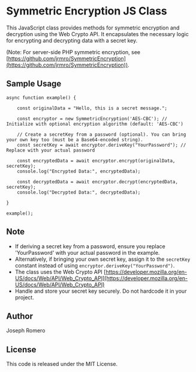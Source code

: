 # Symmetric Encryption JS Class

This JavaScript class provides methods for symmetric encryption and decryption using the Web Crypto API. It encapsulates the necessary logic for encrypting and decrypting data with a secret key.

(Note: For server-side PHP symmetric encryption, see [https://github.com/jrmro/SymmetricEncryption](https://github.com/jrmro/SymmetricEncryption)).

## Sample Usage

```
async function example() {

    const originalData = "Hello, this is a secret message.";

    const encryptor = new SymmetricEncryption('AES-CBC'); // Initialize with optional encryption algorithm (default: 'AES-CBC')

    // Create a secretKey from a password (optional). You can bring your own key too (must be a Base64-encoded string).
    const secretKey = await encryptor.deriveKey("YourPassword"); // Replace with your actual password

    const encryptedData = await encryptor.encrypt(originalData, secretKey);
    console.log("Encrypted Data:", encryptedData);

    const decryptedData = await encryptor.decrypt(encryptedData, secretKey);
    console.log("Decrypted Data:", decryptedData);

}

example();

```

## Note
* If deriving a secret key from a password, ensure you replace 'YourPassword' with your actual password in the example.
* Alternatively, if bringing your own secret key, assign it to the `secretKey` constant instead of using `encryptor.deriveKey("YourPassword")`. 
* The class uses the Web Crypto API [https://developer.mozilla.org/en-US/docs/Web/API/Web_Crypto_API](https://developer.mozilla.org/en-US/docs/Web/API/Web_Crypto_API)
* Handle and store your secret key securely. Do not hardcode it in your project.

## Author
Joseph Romero

## License
This code is released under the MIT License.
